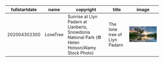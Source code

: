 |fullstartdate|name|copyright|title|image|
|--|--|--|--|--|
202004302300|LoneTree|Sunrise at Llyn Padarn at Llanberis, Snowdonia National Park (© Helen Hotson/Alamy Stock Photo)|The lone tree of Llyn Padarn|![](/en-GB/2020/05/202004302300LoneTree.jpg)|
